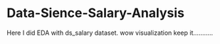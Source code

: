 # Data-Sience-Salary-Analysis
Here I did EDA with ds_salary dataset.
wow visualization keep it...........
